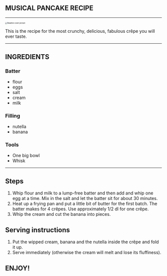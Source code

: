 
## MUSICAL PANCAKE RECIPE
___

<img src="https://img.koket.se/standard-mega/crepes-med-nutella-banan-och-gradde.jpg.webp" alt="Readme cover picture" style="zoom:40%;" />

This is the recipe for the most crunchy, delicious, fabulous crêpe you will ever taste.
___

## INGREDIENTS

### Batter
* flour 
* eggs
* salt
* cream
* milk

### Filling
* nutella
* banana

### Tools
* One big bowl
* Whisk
___

## Steps
1. Whip flour and milk to a lump-free batter and then add and whip one egg at a time. Mix in the salt and let the batter sit for about 30 minutes.
2. Heat up a frying pan and put a little bit of butter for the first batch. The batter makes for 4 crêpes. Use approximately 1/2 dl for one crêpe.
3. Whip the cream and cut the banana into pieces.

## Serving instructions
1. Put the wipped cream, banana and the nutella inside the crêpe and fold it up.
2. Serve immediately (otherwise the cream will melt and lose its fluffiness).


## ENJOY!
